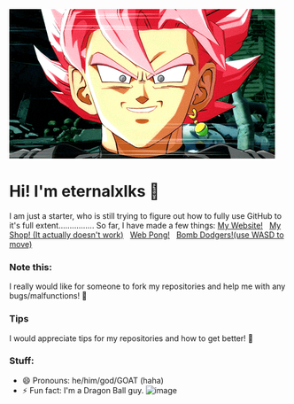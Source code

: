 <img src="https://github.com/eternalxlks/eternalxlks/blob/main/blackgoku.gif?raw=true" alt="blackgoku.gif"/>


# Hi! I'm eternalxlks 👋
I am just a starter, who is still trying to figure out how to fully use GitHub to it's full extent................ 
So far, I have made a few things:
[My Website!](https://eternalxlks.github.io)&nbsp;&nbsp;
[My Shop! (It actually doesn't work)](https://eternalxlks.github.io/EternalShop/)&nbsp;&nbsp;
[Web Pong!](https://eternalxlks.github.io/WebPong/)&nbsp;&nbsp;
[Bomb Dodgers!(use WASD to move)](https://eternalxlks.github.io/BombDodgers/)
### Note this:
I really would like for someone to fork my repositories and help me with any bugs/malfunctions! 🙏 
### Tips
I would appreciate tips for my repositories and how to get better! 🥺
### Stuff:
- 😄 Pronouns: he/him/god/GOAT (haha)
- ⚡ Fun fact: I'm a Dragon Ball guy. 
![image](https://github.com/user-attachments/assets/7841927b-be9c-4f92-a230-60c2e4f6552a)


